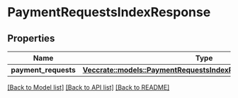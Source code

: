 # PaymentRequestsIndexResponse

## Properties

Name | Type | Description | Notes
------------ | ------------- | ------------- | -------------
**payment_requests** | [**Vec<crate::models::PaymentRequestsIndexResponsePaymentRequests>**](paymentRequestsIndexResponse_payment_requests.md) |  | 

[[Back to Model list]](../README.md#documentation-for-models) [[Back to API list]](../README.md#documentation-for-api-endpoints) [[Back to README]](../README.md)


